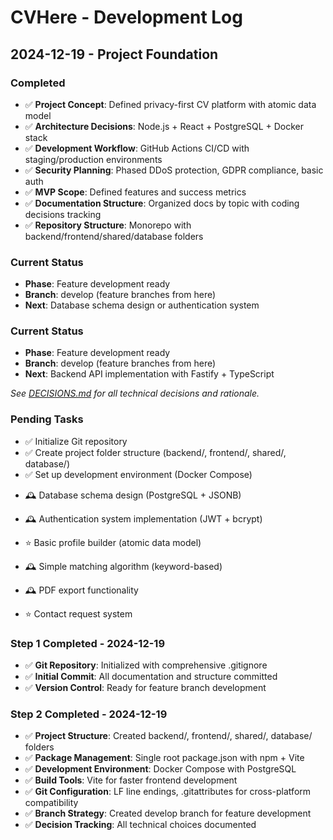 # CVHere - Development Log

## 2024-12-19 - Project Foundation

### Completed
- ✅ **Project Concept**: Defined privacy-first CV platform with atomic data model
- ✅ **Architecture Decisions**: Node.js + React + PostgreSQL + Docker stack
- ✅ **Development Workflow**: GitHub Actions CI/CD with staging/production environments
- ✅ **Security Planning**: Phased DDoS protection, GDPR compliance, basic auth
- ✅ **MVP Scope**: Defined features and success metrics
- ✅ **Documentation Structure**: Organized docs by topic with coding decisions tracking
- ✅ **Repository Structure**: Monorepo with backend/frontend/shared/database folders

### Current Status
- **Phase**: Feature development ready
- **Branch**: develop (feature branches from here)
- **Next**: Database schema design or authentication system

### Current Status
- **Phase**: Feature development ready
- **Branch**: develop (feature branches from here)
- **Next**: Backend API implementation with Fastify + TypeScript

*See [DECISIONS.md](../DECISIONS.md) for all technical decisions and rationale.*

### Pending Tasks
- ✅ Initialize Git repository
- ✅ Create project folder structure (backend/, frontend/, shared/, database/)
- ✅ Set up development environment (Docker Compose)
<!-- TODO: Database schema design (PostgreSQL + JSONB) -->
- 🕰️ Database schema design (PostgreSQL + JSONB)
<!-- TODO: Authentication system implementation (JWT + bcrypt) -->
- 🕰️ Authentication system implementation (JWT + bcrypt)
<!-- MVP: Basic profile builder (atomic data model) -->
- ⭐ Basic profile builder (atomic data model)
<!-- TODO: Simple matching algorithm (keyword-based) -->
- 🕰️ Simple matching algorithm (keyword-based)
<!-- TODO: PDF export functionality -->
- 🕰️ PDF export functionality
<!-- MVP: Contact request system -->
- ⭐ Contact request system

### Step 1 Completed - 2024-12-19
- ✅ **Git Repository**: Initialized with comprehensive .gitignore
- ✅ **Initial Commit**: All documentation and structure committed
- ✅ **Version Control**: Ready for feature branch development

### Step 2 Completed - 2024-12-19
- ✅ **Project Structure**: Created backend/, frontend/, shared/, database/ folders
- ✅ **Package Management**: Single root package.json with npm + Vite
- ✅ **Development Environment**: Docker Compose with PostgreSQL
- ✅ **Build Tools**: Vite for faster frontend development
- ✅ **Git Configuration**: LF line endings, .gitattributes for cross-platform compatibility
- ✅ **Branch Strategy**: Created develop branch for feature development
- ✅ **Decision Tracking**: All technical choices documented